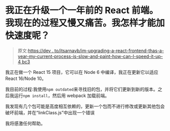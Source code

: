 # 我正在升级一个一年前的 React 前端。我现在的过程又慢又痛苦。我怎样才能加快速度呢？

> 原文:[https://dev . to/itsarnavb/im-upgrading-a-react-frontend-thas-a-year-my-current-process-is-slow-and-paint-how-can-I-speed-it-up-4 bc3](https://dev.to/itsarnavb/im-upgrading-a-react-frontend-thats-an-year-old-my-current-process-is-slow-and-painful-how-could-i-speed-it-up-4bc3)

我正在做一个 React 15 项目，它可以在 Node 6 中编译，我正在更新它以适应 React 16/Node 10。

我目前的过程:我使用`npm outdated`来寻找旧的包，并将它们更新到新的版本。之后我运行`npm install`，然后用 webpack 加载前端。

我发现有几个包可能是高度相互依赖的，更新一个包而不进行修改或更新其他包会破坏前端，并在“linkClass.js”中出现一个错误

我将感激任何帮助。